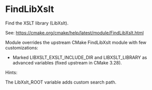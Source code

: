 # FindLibXslt

Find the XSLT library (LibXslt).

See: https://cmake.org/cmake/help/latest/module/FindLibXslt.html

Module overrides the upstream CMake FindLibXslt module with few customizations:

- Marked LIBXSLT_EXSLT_INCLUDE_DIR and LIBXSLT_LIBRARY as advanced variables
  (fixed upstream in CMake 3.28).

Hints:

  The LibXslt_ROOT variable adds custom search path.
